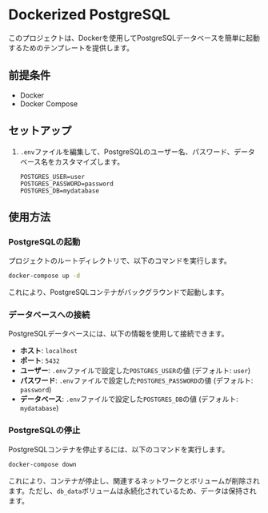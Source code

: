 # Dockerized PostgreSQL

このプロジェクトは、Dockerを使用してPostgreSQLデータベースを簡単に起動するためのテンプレートを提供します。

## 前提条件

*   Docker
*   Docker Compose

## セットアップ

1.  `.env`ファイルを編集して、PostgreSQLのユーザー名、パスワード、データベース名をカスタマイズします。

    ```
    POSTGRES_USER=user
    POSTGRES_PASSWORD=password
    POSTGRES_DB=mydatabase
    ```

## 使用方法

### PostgreSQLの起動

プロジェクトのルートディレクトリで、以下のコマンドを実行します。

```bash
docker-compose up -d
```

これにより、PostgreSQLコンテナがバックグラウンドで起動します。

### データベースへの接続

PostgreSQLデータベースには、以下の情報を使用して接続できます。

*   **ホスト**: `localhost`
*   **ポート**: `5432`
*   **ユーザー**: `.env`ファイルで設定した`POSTGRES_USER`の値 (デフォルト: `user`)
*   **パスワード**: `.env`ファイルで設定した`POSTGRES_PASSWORD`の値 (デフォルト: `password`)
*   **データベース**: `.env`ファイルで設定した`POSTGRES_DB`の値 (デフォルト: `mydatabase`)

### PostgreSQLの停止

PostgreSQLコンテナを停止するには、以下のコマンドを実行します。

```bash
docker-compose down
```

これにより、コンテナが停止し、関連するネットワークとボリュームが削除されます。ただし、`db_data`ボリュームは永続化されているため、データは保持されます。

